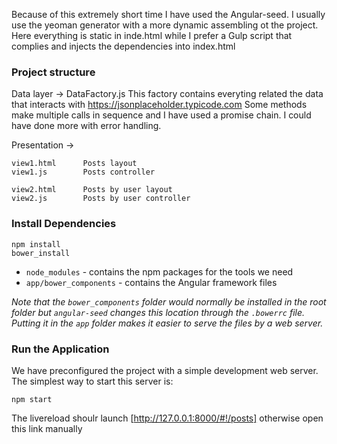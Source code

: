 Because of this extremely short time I have used the Angular-seed. I usually use the yeoman generator with a more dynamic assembling ot the project.
Here everything is static in inde.html while I prefer a Gulp script that complies and injects the dependencies into index.html

### Project structure

Data layer -> DataFactory.js
This factory contains everyting related the data that interacts with https://jsonplaceholder.typicode.com
Some methods make multiple calls in sequence and I have used a promise chain. I could have done more with error handling.


Presentation ->

    view1.html      Posts layout
    view1.js        Posts controller
    
    view2.html      Posts by user layout
    view2.js        Posts by user controller
    
    



### Install Dependencies

```
npm install
bower_install
```


* `node_modules` - contains the npm packages for the tools we need
* `app/bower_components` - contains the Angular framework files

*Note that the `bower_components` folder would normally be installed in the root folder but
`angular-seed` changes this location through the `.bowerrc` file. Putting it in the `app` folder
makes it easier to serve the files by a web server.*

### Run the Application

We have preconfigured the project with a simple development web server. The simplest way to start
this server is:

```
npm start
```

The livereload shoulr launch [http://127.0.0.1:8000/#!/posts] otherwise open this link manually


